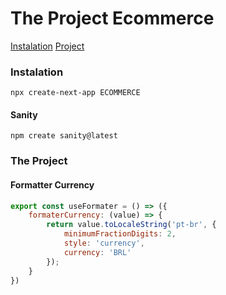 # The Project Ecommerce

[Instalation](###Instalation)
[Project](###TheProject)

### Instalation

~~~npm 
npx create-next-app ECOMMERCE
~~~

#### Sanity

~~~npm
npm create sanity@latest
~~~

### The Project


#### Formatter Currency

~~~javascript
export const useFormater = () => ({
    formaterCurrency: (value) => {
        return value.toLocaleString('pt-br', {
            minimumFractionDigits: 2,
            style: 'currency',
            currency: 'BRL'
        });
    }
})
~~~